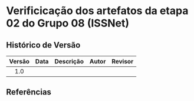# Verificicação dos artefatos da etapa 02 do Grupo 08 (ISSNet)

## Histórico de Versão

| Versão | Data  |            Descrição              |     Autor      |    Revisor    |
|:------:|:-----:|:---------------------------------:|:--------------:|:-------------:|
|  1.0   |  |  |  | |

## Referências